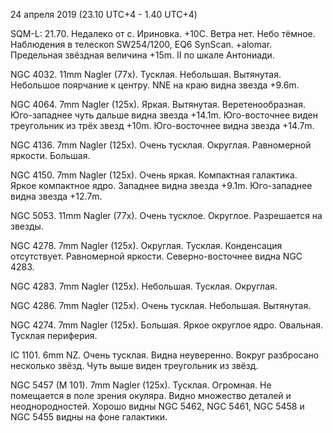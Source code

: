 24 апреля 2019 (23.10 UTC+4 - 1.40 UTC+4)

SQM-L: 21.70. Недалеко от с. Ириновка. +10С. Ветра нет. Небо тёмное. Наблюдения в телескоп SW254/1200, EQ6 SynScan. +alomar. Предельная звёздная величина +15m. II по шкале Антониади.

NGC 4032. 11mm Nagler (77x). Тусклая. Небольшая. Вытянутая. Небольшое поярчание к центру. NNE на краю видна звезда +9.6m.

NGC 4064. 7mm Nagler (125x). Яркая. Вытянутая. Веретенообразная. Юго-западнее чуть дальше видна звезда +14.1m. Юго-восточнее виден треугольник из трёх звезд +10m. Юго-восточнее видна звезда +14.7m.

NGC 4136. 7mm Nagler (125x). Очень тусклая. Округлая. Равномерной яркости. Большая.

NGC 4150. 7mm Nagler (125x). Очень яркая. Компактная галактика. Яркое компактное ядро. Западнее видна звезда +9.1m. Юго-западнее видна звезда +12.7m.

NGC 5053. 11mm Nagler (77x). Очень тусклое. Округлое. Разрешается на звезды. 

NGC 4278. 7mm Nagler (125x). Округлая. Тусклая. Конденсация отсутствует. Равномерной яркости. Северно-восточнее видна NGC 4283.

NGC 4283. 7mm Nagler (125x). Небольшая. Тусклая. Округлая.

NGC 4286. 7mm Nagler (125x). Очень тусклая. Небольшая. Вытянутая.

NGC 4274. 7mm Nagler (125x). Большая. Яркое округлое ядро. Овальная. Тусклая периферия.

IC 1101. 6mm NZ. Очень тусклая. Видна неуверенно. Вокруг разбросано несколько звёзд. Чуть выше виден треугольник из звёзд.

NGC 5457 (M 101). 7mm Nagler (125x). Тусклая. Огромная. Не помещается в поле зрения окуляра. Видно множество деталей и неоднородностей. Хорошо видны NGC 5462, NGC 5461, NGC 5458 и NGC 5455 видны на фоне галактики.

